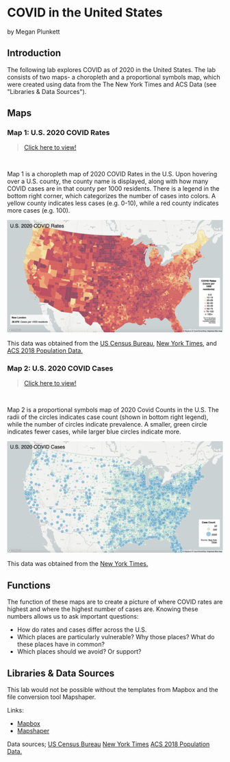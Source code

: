 # COVID in the United States
by Megan Plunkett

## Introduction
The following lab explores COVID as of 2020 in the United States. The lab consists of two maps- a choropleth and a proportional symbols map, which were created using data from the The New York Times and ACS Data (see "Libraries & Data Sources").

## Maps
### Map 1: U.S. 2020 COVID Rates
> [Click here to view!](http://127.0.0.1:5500/map1.html)

<br> 

Map 1 is a choropleth map of 2020 COVID Rates in the U.S. Upon hovering over a U.S. county, the county name is displayed, along with how many COVID cases are in that county per 1000 residents. There is a legend in the bottom right corner, which categorizes the number of cases into colors. A yellow county indicates less cases (e.g. 0-10), while a red county indicates more cases (e.g. 100).


![U.S. 2020 COVID Rates](https://github.com/meganplunkett/USCOVID2020/blob/main/img/map1.jpg)

This data was obtained from the [US Census Bureau](https://www.census.gov/geographies/mapping-files/time-series/geo/carto-boundary-file.html), [New York Times](https://github.com/nytimes/covid-19-data/blob/43d32dde2f87bd4dafbb7d23f5d9e878124018b8/live/us-counties.csv), and [ACS 2018 Population Data.](https://data.census.gov/cedsci/table?g=0100000US%24050000&d=ACS%205-Year%20Estimates%20Data%20Profiles&tid=ACSDP5Y2018.DP05&hidePreview=true)

### Map 2: U.S. 2020 COVID Cases
> [Click here to view!](http://127.0.0.1:5500/map2.html)

<br>

Map 2 is a proportional symbols map of 2020 Covid Counts in the U.S. The radii of the circles indicates case count (shown in bottom right legend), while the number of circles indicate prevalence. A smaller, green circle indicates fewer cases, while larger blue circles indicate more. 

![U.S. 2020 COVID Rates](https://github.com/meganplunkett/USCOVID2020/blob/main/img/map2.jpg)

This data was obtained from the [New York Times.](https://github.com/nytimes/covid-19-data/blob/43d32dde2f87bd4dafbb7d23f5d9e878124018b8/live/us-counties.csv)


## Functions

The function of these maps are to create a picture of where COVID rates are highest and where the highest number of cases are. Knowing these numbers allows us to ask important questions:

- How do rates and cases differ across the U.S.
- Which places are particularly vulnerable? Why those places? What do these places have in common?
- Which places should we avoid? Or support?


## Libraries & Data Sources
This lab would not be possible without the templates from Mapbox and the file conversion tool Mapshaper. 

Links:
- [Mapbox](https://www.mapbox.com/maps)
- [Mapshaper](https://mapshaper.org/)

Data sources;
[US Census Bureau](https://www.census.gov/geographies/mapping-files/time-series/geo/carto-boundary-file.html)
[New York Times](https://github.com/nytimes/covid-19-data/blob/43d32dde2f87bd4dafbb7d23f5d9e878124018b8/live/us-counties.csv)
[ACS 2018 Population Data.](https://data.census.gov/cedsci/table?g=0100000US%24050000&d=ACS%205-Year%20Estimates%20Data%20Profiles&tid=ACSDP5Y2018.DP05&hidePreview=true)
